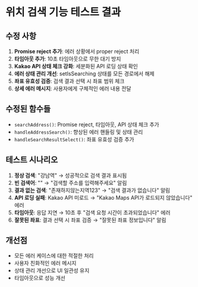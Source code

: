 # 위치 검색 기능 테스트 결과

## 수정 사항
1. **Promise reject 추가**: 에러 상황에서 proper reject 처리
2. **타임아웃 추가**: 10초 타임아웃으로 무한 대기 방지
3. **Kakao API 상태 체크 강화**: 세분화된 API 로딩 상태 확인
4. **에러 상태 관리 개선**: setIsSearching 상태를 모든 경로에서 해제
5. **좌표 유효성 검증**: 검색 결과 선택 시 좌표 범위 체크
6. **상세 에러 메시지**: 사용자에게 구체적인 에러 내용 전달

## 수정된 함수들
- `searchAddress()`: Promise reject, 타임아웃, API 상태 체크 추가
- `handleAddressSearch()`: 향상된 에러 핸들링 및 상태 관리
- `handleSearchResultSelect()`: 좌표 유효성 검증 추가

## 테스트 시나리오
1. **정상 검색**: "강남역" → 성공적으로 검색 결과 표시됨
2. **빈 검색어**: "" → "검색할 주소를 입력해주세요" 알림
3. **결과 없는 검색**: "존재하지않는지역123" → "검색 결과가 없습니다" 알림
4. **API 로딩 실패**: Kakao API 미로드 → "Kakao Maps API가 로드되지 않았습니다" 에러
5. **타임아웃**: 응답 지연 → 10초 후 "검색 요청 시간이 초과되었습니다" 에러
6. **잘못된 좌표**: 결과 선택 시 좌표 검증 → "잘못된 좌표 정보입니다" 알림

## 개선점
- 모든 에러 케이스에 대한 적절한 처리
- 사용자 친화적인 에러 메시지
- 상태 관리 개선으로 UI 일관성 유지
- 타임아웃으로 성능 개선